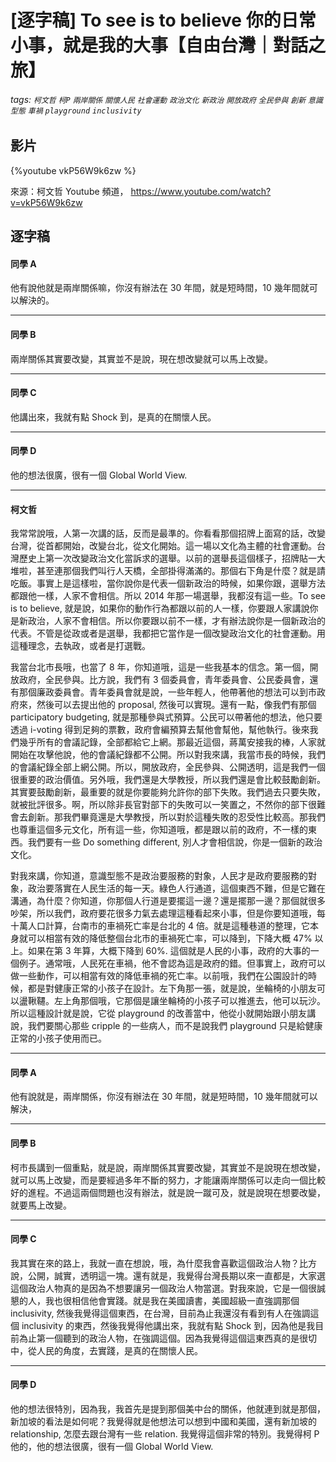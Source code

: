 # [逐字稿] To see is to believe 你的日常小事，就是我的大事【自由台灣｜對話之旅】


###### tags: `柯文哲` `柯P` `兩岸關係` `關懷人民` `社會運動` `政治文化` `新政治` `開放政府` `全民參與` `創新` `意識型態` `車禍` `playground` `inclusivity`

## 影片
{%youtube vkP56W9k6zw %}

來源：柯文哲 Youtube 頻道， https://www.youtube.com/watch?v=vkP56W9k6zw

## 逐字稿

#### 同學 A

他有說他就是兩岸關係嘛，你沒有辦法在 30 年間，就是短時間，10 幾年間就可以解決的。

---

#### 同學 B

兩岸關係其實要改變，其實並不是說，現在想改變就可以馬上改變。

---

#### 同學 C

他講出來，我就有點 Shock 到，是真的在關懷人民。

---

#### 同學 D

他的想法很廣，很有一個 Global World View.

---

#### 柯文哲

我常常說哦，人第一次講的話，反而是最準的。你看看那個招牌上面寫的話，改變台灣，從首都開始，改變台北，從文化開始。這一場以文化為主體的社會運動。台灣歷史上第一次改變政治文化當訴求的選舉。以前的選舉長這個樣子，招牌貼一大堆啦，甚至連那個我們叫行人天橋，全部掛得滿滿的。那個右下角是什麼？就是請吃飯。事實上是這樣啦，當你說你是代表一個新政治的時候，如果你跟，選舉方法都跟他一樣，人家不會相信。所以 2014 年那一場選舉，我都沒有這一些。To see is to believe, 就是說，如果你的動作行為都跟以前的人一樣，你要跟人家講說你是新政治，人家不會相信。所以你要跟以前不一樣，才有辦法說你是一個新政治的代表。不管是從政或者是選舉，我都把它當作是一個改變政治文化的社會運動。用這種理念，去執政，或者是打選戰。

我當台北市長哦，也當了 8 年，你知道哦，這是一些我基本的信念。第一個，開放政府，全民參與。比方說，我們有 3 個委員會，青年委員會、公民委員會，還有那個廉政委員會。青年委員會就是說，一些年輕人，他帶著他的想法可以到市政府來，然後可以去提出他的 proposal, 然後可以實現。還有一點，像我們有那個 participatory budgeting, 就是那種參與式預算。公民可以帶著他的想法，他只要透過 i-voting 得到足夠的票數，政府會編預算去幫他會幫他，幫他執行。後來我們幾乎所有的會議記錄，全部都給它上網。那最近這個，蔣萬安接我的棒，人家就開始在攻擊他說，他的會議紀錄都不公開。所以對我來講，我當市長的時候，我們的會議紀錄全部上網公開。所以，開放政府，全民參與、公開透明，這是我們一個很重要的政治價值。另外哦，我們還是大學教授，所以我們還是會比較鼓勵創新。其實要鼓勵創新，最重要的就是你要能夠允許你的部下失敗。我們過去只要失敗，就被批評很多。啊，所以除非長官對部下的失敗可以一笑置之，不然你的部下很難會去創新。那我們畢竟還是大學教授，所以對於這種失敗的忍受性比較高。那我們也尊重這個多元文化，所有這一些，你知道哦，都是跟以前的政府，不一樣的東西。我們要有一些 Do something different, 別人才會相信說，你是一個新的政治文化。

對我來講，你知道，意識型態不是政治要服務的對象，人民才是政府要服務的對象，政治要落實在人民生活的每一天。綠色人行通道，這個東西不難，但是它難在溝通，為什麼？你知道，你那個人行道是要擺這一邊？還是擺那一邊？那個就很多吵架，所以我們，政府要花很多力氣去處理這種看起來小事，但是你要知道哦，每十萬人口計算，台南市的車禍死亡率是台北的 4 倍。就是這種巷道的整理，它本身就可以相當有效的降低整個台北市的車禍死亡率，可以降到，下降大概 47% 以上。如果在第 3 年算，大概下降到 60%. 這個就是人民的小事，政府的大事的一個例子。通常哦，人民死在車禍，他不會認為這是政府的錯。但事實上，政府可以做一些動作，可以相當有效的降低車禍的死亡率。以前哦，我們在公園設計的時候，都是對健康正常的小孩子在設計。左下角那一張，就是說，坐輪椅的小朋友可以盪鞦韆。左上角那個哦，它那個是讓坐輪椅的小孩子可以推進去，他可以玩沙。所以這種設計就是說，它從 playground 的改善當中，他從小就開始跟小朋友講說，我們要關心那些 cripple 的一些病人，而不是說我們 playground 只是給健康正常的小孩子使用而已。

---

#### 同學 A

他有說就是，兩岸關係，你沒有辦法在 30 年間，就是短時間，10 幾年間就可以解決，

---

#### 同學 B

柯市長講到一個重點，就是說，兩岸關係其實要改變，其實並不是說現在想改變，就可以馬上改變，而是要經過多年不斷的努力，才能讓兩岸關係可以走向一個比較好的進程。不過這兩個問題也沒有辦法，就是說一蹴可及，就是說現在想要改變，就要馬上改變。

---

#### 同學 C

我其實在來的路上，我就一直在想說，哦，為什麼我會喜歡這個政治人物？比方說，公開，誠實，透明這一塊。還有就是，我覺得台灣長期以來一直都是，大家選這個政治人物真的是因為不想要讓另一個政治人物當選。對我來說，它是一個很誠懇的人，我也很相信他會實踐。就是我在美國讀書，美國超級一直強調那個 inclusivity, 然後我覺得這個東西，在台灣，目前為止我還沒有看到有人在強調這個 inclusivity 的東西，然後我覺得他講出來，我就有點 Shock 到，因為他是我目前為止第一個聽到的政治人物，在強調這個。因為我覺得這個這東西真的是很切中，從人民的角度，去實踐，是真的在關懷人民。

---

#### 同學 D

他的想法很特別，因為我，我首先是提到那個美中台的關係，他就連到就是那個，新加坡的看法是如何呢？我覺得就是他想法可以想到中國和美國，還有新加坡的 relationship, 怎麼去跟台灣有一些 relation. 我覺得這個非常的特別。我覺得柯 P 他的，他的想法很廣，很有一個 Global World View.